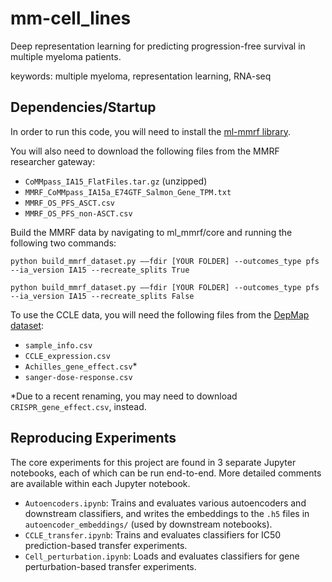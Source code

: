 # mm-cell_lines

Deep representation learning for predicting progression-free survival in multiple myeloma patients.

keywords: multiple myeloma, representation learning, RNA-seq

## Dependencies/Startup
In order to run this code, you will need to install the [ml-mmrf library](https://github.com/clinicalml/ml_mmrf). 

You will also need to download the following files from the MMRF researcher gateway:
- `CoMMpass_IA15_FlatFiles.tar.gz` (unzipped)
- `MMRF_CoMMpass_IA15a_E74GTF_Salmon_Gene_TPM.txt`
- `MMRF_OS_PFS_ASCT.csv`
- `MMRF_OS_PFS_non-ASCT.csv`

Build the MMRF data by navigating to ml_mmrf/core and running the following two commands:

`python build_mmrf_dataset.py ––fdir [YOUR FOLDER] --outcomes_type pfs --ia_version IA15 --recreate_splits True`

`python build_mmrf_dataset.py ––fdir [YOUR FOLDER] --outcomes_type pfs --ia_version IA15 --recreate_splits False`


To use the CCLE data, you will need the following files from the [DepMap dataset](https://depmap.org/portal/download/):
- `sample_info.csv`
- `CCLE_expression.csv`
- `Achilles_gene_effect.csv`*
- `sanger-dose-response.csv`

*Due to a recent renaming, you may need to download `CRISPR_gene_effect.csv`, instead.


## Reproducing Experiments
The core experiments for this project are found in 3 separate Jupyter notebooks, each of which can be run end-to-end. More detailed comments are available within each Jupyter notebook.
- `Autoencoders.ipynb`: Trains and evaluates various autoencoders and downstream classifiers, and writes the embeddings to the `.h5` files in `autoencoder_embeddings/` (used by downstream notebooks).
- `CCLE_transfer.ipynb`: Trains and evaluates classifiers for IC50 prediction-based transfer experiments.
- `Cell_perturbation.ipynb`: Loads and evaluates classifiers for gene perturbation-based transfer experiments.
